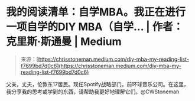 <!--yml

category: 未分类

date: 2024-05-27 14:33:46

-->

# 我的阅读清单：自学MBA。我正在进行一项自学的DIY MBA（自学... | 作者：克里斯·斯通曼 | Medium

> 来源：[https://chrisstoneman.medium.com/diy-mba-my-reading-list-f7699bd7d0c6](https://chrisstoneman.medium.com/diy-mba-my-reading-list-f7699bd7d0c6)

父亲，丈夫，伦敦东17居民。现任Spotify战略部门。前环球音乐公司。在这里，我分享我的思考或学到的东西，请帮助我更好地理解它们。@CWStoneman
